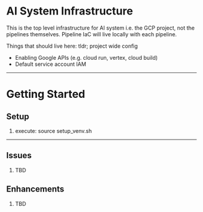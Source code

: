 # AI System Infrastructure

This is the top level infrastructure for AI system i.e. the GCP project, not the pipelines themselves. Pipeline IaC will live locally with each pipeline.

Things that should live here: tldr; project wide config

- Enabling Google APIs (e.g. cloud run, vertex, cloud build)
- Default service account IAM

----------------------------------------------------

# Getting Started

## Setup

1. execute: source setup_venv.sh

----------------------------------------------------

## Issues

1. TBD

## Enhancements

1. TBD